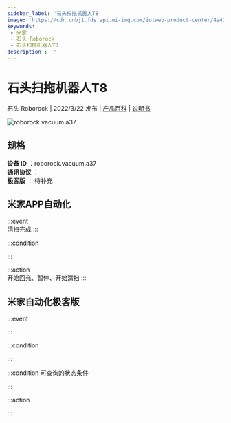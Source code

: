 ```yaml
---
sidebar_label: '石头扫拖机器人T8'
image: 'https://cdn.cnbj1.fds.api.mi-img.com/iotweb-product-center/4e42c0df1b6f653de8b3934d70e3f9d7_1640605825521.png?GalaxyAccessKeyId=AKVGLQWBOVIRQ3XLEW&Expires=9223372036854775807&Signature=ijlQcqtreM72Nvo8UHG2tjydCt8='
keywords: 
 - 米家
 - 石头 Roborock
 - 石头扫拖机器人T8
description : ''
---
```

# 石头扫拖机器人T8

石头 Roborock | 2022/3/22 发布 | [产品百科](https://home.mi.com/webapp/content/baike/product/index.html?model=roborock.vacuum.a37/) | [说明书](https://home.mi.com/views/introduction.html?model=roborock.vacuum.a37&region=cn)

![roborock.vacuum.a37](https://cdn.cnbj1.fds.api.mi-img.com/iotweb-product-center/4e42c0df1b6f653de8b3934d70e3f9d7_1640605825521.png?GalaxyAccessKeyId=AKVGLQWBOVIRQ3XLEW&Expires=9223372036854775807&Signature=ijlQcqtreM72Nvo8UHG2tjydCt8=)

## 规格  
> 
**设备 ID** ：roborock.vacuum.a37  
**通讯协议** ：  
**极客版**  ： 待补充 


## 米家APP自动化  

:::event  
清扫完成
:::

:::condition  

:::

:::action   
开始回充、暂停、开始清扫
:::

## 米家自动化极客版  

:::event  

:::

:::condition  

:::

:::condition 可查询的状态条件  

:::

:::action  

:::

        
